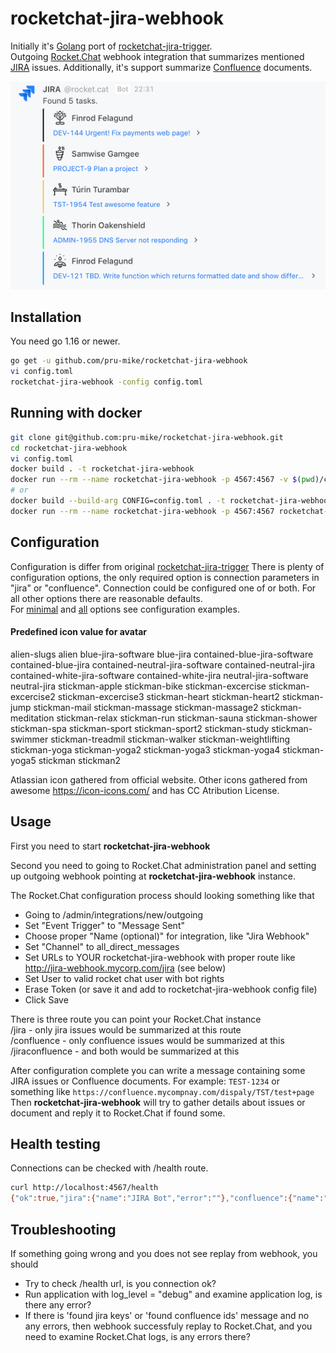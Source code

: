 rocketchat-jira-webhook
=======================
Initially it's [Golang](https://golang.org/) port of [rocketchat-jira-trigger](https://github.com/gustavkarlsson/rocketchat-jira-trigger).  
Outgoing [Rocket.Chat](https://rocket.chat) webhook integration that summarizes mentioned 
[JIRA](https://www.atlassian.com/software/jira) issues.
Additionally, it's support summarize [Confluence](https://www.atlassian.com/software/confluence) documents.

![Example](examples/example.png)

Installation
------------
You need go 1.16 or newer.

```bash
go get -u github.com/pru-mike/rocketchat-jira-webhook
vi config.toml
rocketchat-jira-webhook -config config.toml
```

Running with docker
-------------------

```bash
git clone git@github.com:pru-mike/rocketchat-jira-webhook.git
cd rocketchat-jira-webhook
vi config.toml
docker build . -t rocketchat-jira-webhook
docker run --rm --name rocketchat-jira-webhook -p 4567:4567 -v $(pwd)/config.toml:/etc/rocketchat-jira-webhook/config.toml rocketchat-jira-webhook
# or
docker build --build-arg CONFIG=config.toml . -t rocketchat-jira-webhook
docker run --rm --name rocketchat-jira-webhook -p 4567:4567 rocketchat-jira-webhook
```

Configuration
-------------
Configuration is differ from original [rocketchat-jira-trigger](https://github.com/gustavkarlsson/rocketchat-jira-trigger)
There is plenty of configuration options, the only required option is connection parameters in "jira" or "confluence". Connection could be configured one of or both.
For all other options there are reasonable defaults.  
For [minimal](examples/minimal.toml)
and [all](examples/everything.toml) 
options see configuration examples.

#### Predefined icon value for avatar

alien-slugs alien blue-jira-software blue-jira contained-blue-jira-software contained-blue-jira 
contained-neutral-jira-software contained-neutral-jira contained-white-jira-software contained-white-jira 
neutral-jira-software neutral-jira stickman-apple stickman-bike stickman-excercise
stickman-excercise2 stickman-excercise3 stickman-heart stickman-heart2 stickman-jump stickman-mail stickman-massage
stickman-massage2 stickman-meditation stickman-relax stickman-run stickman-sauna stickman-shower stickman-spa
stickman-sport stickman-sport2 stickman-study stickman-swimmer stickman-treadmil stickman-walker
stickman-weightlifting stickman-yoga stickman-yoga2 stickman-yoga3 stickman-yoga4 stickman-yoga5
stickman stickman2

Atlassian icon gathered from official website. Other icons gathered from awesome https://icon-icons.com/ and has CC Atribution License.

Usage
-----
First you need to start **rocketchat-jira-webhook**

Second you need to going to Rocket.Chat administration panel and setting up outgoing webhook pointing 
at **rocketchat-jira-webhook** instance. 

The Rocket.Chat configuration process should looking something like that
- Going to /admin/integrations/new/outgoing
- Set "Event Trigger" to "Message Sent"
- Choose proper "Name (optional)" for integration, like "Jira Webhook"
- Set "Channel" to all_direct_messages
- Set URLs to YOUR rocketchat-jira-webhook with proper route like http://jira-webhook.mycorp.com/jira (see below)
- Set User to valid rocket chat user with bot rights
- Erase Token (or save it and add to rocketchat-jira-webhook config file)
- Click Save

There is three route you can point your Rocket.Chat instance  
/jira - only jira issues would be summarized at this route  
/confluence - only confluence issues would be summarized at this  
/jiraconfluence - and both would be summarized at this

After configuration complete you can write a message containing some JIRA issues or Confluence documents. For example: `TEST-1234` 
or something like `https://confluence.mycompnay.com/dispaly/TST/test+page`
Then **rocketchat-jira-webhook** will try to gather details about issues or document and reply it to Rocket.Chat if found some.

Health testing
--------------
Connections can be checked with /health route.  

```bash
curl http://localhost:4567/health
{"ok":true,"jira":{"name":"JIRA Bot","error":""},"confluence":{"name":"Confluence Bot","error":""}}
```
Troubleshooting
----------------
If something going wrong and you does not see replay from webhook, you should
- Try to check /health url, is you connection ok?
- Run application with log_level = "debug" and examine application log, is there any error?
- If there is 'found jira keys' or 'found confluence ids' message and no any errors, then webhook successfuly replay to Rocket.Chat, and you need to examine Rocket.Chat logs, is any errors there?